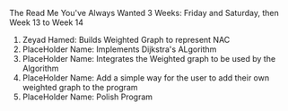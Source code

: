 The Read Me You've Always Wanted
3 Weeks: Friday and Saturday, then Week 13 to Week 14


1. Zeyad Hamed: Builds Weighted Graph to represent NAC
2. PlaceHolder Name: Implements Dijkstra's ALgorithm
3. PlaceHolder Name: Integrates the Weighted graph to be used by the Algorithm 
4. PlaceHolder Name: Add a simple way for the user to add their own weighted graph to the program
5. PlaceHolder Name: Polish Program
